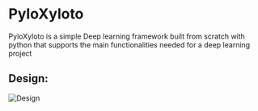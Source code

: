 # PyloXyloto
PyloXyloto is a simple Deep learning framework built from scratch with python that supports the main functionalities needed for a deep learning project
## Design:
![Design](https://user-images.githubusercontent.com/35659429/105618973-846ce880-5df6-11eb-8530-166a10834fc3.png)



